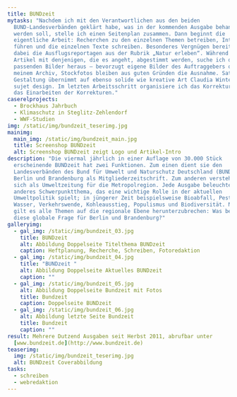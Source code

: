 ```yaml
---
title: BUNDzeit
mytasks: "Nachdem ich mit den Verantwortlichen aus den beiden
  BUND-Landesverbänden geklärt habe, was in der kommenden Ausgabe behandelt
  werden soll, stelle ich einen Seitenplan zusammen. Dann beginnt die
  eigentliche Arbeit: Recherchen zu den einzelnen Themen betreiben, Interviews
  führen und die einzelnen Texte schreiben. Besonderes Vergnügen bereiten mir
  dabei die Ausflugsreportagen aus der Rubrik „Natur erleben“. Während die
  Artikel mit denjenigen, die es angeht, abgestimmt werden, suche ich die
  passenden Bilder heraus – bevorzugt eigene Bilder des Auftraggebers oder aus
  meinem Archiv, Stockfotos bleiben aus guten Gründen die Ausnahme. Satz und
  Gestaltung übernimmt auf ebenso solide wie kreative Art Claudia Winter von
  sujet design. Im letzten Arbeitsschritt organisiere ich das Korrekturlesen und
  das Einarbeiten der Korrekturen."
caserelprojects:
  - Brockhaus Jahrbuch
  - Klimaschutz in Steglitz-Zehlendorf
  - WWF-Studien
img: /static/img/bundzeit_teserimg.jpg
mainimg:
  main_img: /static/img/bundzeit_main.jpg
  title: Screenshop BUNDzeit
  alt: Screenshop BUNDzeit zeigt Logo und Artikel-Intro
description: "Die viermal jährlich in einer Auflage von 30.000 Stück
  erscheinende BUNDzeit hat zwei Funktionen. Zum einen dient sie den
  Landesverbänden des Bund für Umwelt und Naturschutz Deutschland (BUND) in
  Berlin und Brandenburg als Mitgliederzeitschrift. Zum anderen versteht sie
  sich als Umweltzeitung für die Metropolregion. Jede Ausgabe beleuchtet ein
  anderes Schwerpunktthema, das eine wichtige Rolle in der aktuellen
  Umweltpolitik spielt; in jüngerer Zeit beispielsweise Bioabfall, Pestizide,
  Wasser, Verkehrswende, Kohleausstieg, Populismus und Biodiversität. Natürlich
  gilt es alle Themen auf die regionale Ebene herunterzubrechen: Was bedeutet
  diese globale Frage für Berlin und Brandenburg?"
galleryimg:
  - gal_img: /static/img/bundzeit_03.jpg
    title: BUNDzeit
    alt: Abbildung Doppelseite Titelthema BUNDzeit
    caption: Heftplanung, Recherche, Schreiben, Fotoredaktion
  - gal_img: /static/img/bundzeit_04.jpg
    title: "BUNDzeit "
    alt: Abbildung Doppelseite Aktuelles BUNDzeit
    caption: ""
  - gal_img: /static/img/bundzeit_05.jpg
    alt: Abbildung Doppelseite Bundzeit mit Fotos
    title: Bundzeit
    caption: Doppelseite BUNDzeit
  - gal_img: /static/img/bundzeit_06.jpg
    alt: Abbildung letzte Seite Bundzeit
    title: Bundzeit
    caption: ""
result: Mehrere Dutzend Ausgaben seit Herbst 2011, abrufbar unter
  [www.bundzeit.de](http://www.bundzeit.de)
teaserimg:
  img: /static/img/bundzeit_teserimg.jpg
  alt: BUNDzeit Coverabbildung
tasks:
  - schreiben
  - webredaktion
---
```

